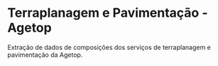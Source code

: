 # Terraplanagem e Pavimentação - Agetop

Extração de dados de composições dos serviços de terraplanagem e pavimentação da Agetop.